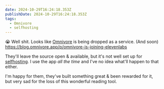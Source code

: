 ```yaml
---
date: 2024-10-29T16:24:18.353Z
publishDate: 2024-10-29T16:24:18.353Z
tags:
  - Omnivore
  - selfhosting
---
```


😭 Well shit. Looks like [Omnivore](/tags/omnivore) is being dropped as a service. (And soon) https://blog.omnivore.app/p/omnivore-is-joining-elevenlabs

They'll leave the source open & available, but it's not well set up for [selfhosting](/tags/selfhosting). I use the app _all the time_ and I've no idea what'll happen to that either.

I'm happy for them, they've built something great & been rewarded for it, but very sad for the loss of this wonderful reading tool.

